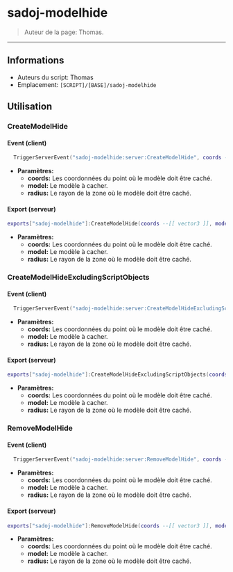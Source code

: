 # sadoj-modelhide

> Auteur de la page: Thomas.

---

## Informations

* Auteurs du script: Thomas
* Emplacement: `[SCRIPT]/[BASE]/sadoj-modelhide`

## Utilisation

### CreateModelHide
<!-- tabs:start -->
#### **Event (client)**
```lua
  TriggerServerEvent("sadoj-modelhide:server:CreateModelHide", coords --[[ vector3 ]], model --[[ string ]], radius --[[ number ])
```
* **Paramètres:**
  * **coords:** Les coordonnées du point où le modèle doit être caché.
  * **model:** Le modèle à cacher.
  * **radius:** Le rayon de la zone où le modèle doit être caché.

#### **Export (serveur)**
```lua
exports["sadoj-modelhide"]:CreateModelHide(coords --[[ vector3 ]], model --[[ string ]], radius --[[ number ]])
```
* **Paramètres:**
  * **coords:** Les coordonnées du point où le modèle doit être caché.
  * **model:** Le modèle à cacher.
  * **radius:** Le rayon de la zone où le modèle doit être caché.
<!-- tabs:end -->

### CreateModelHideExcludingScriptObjects
<!-- tabs:start -->
#### **Event (client)**
```lua
  TriggerServerEvent("sadoj-modelhide:server:CreateModelHideExcludingScriptObjects", coords --[[ vector3 ]], model --[[ string ]], radius --[[ number ])
```
* **Paramètres:**
  * **coords:** Les coordonnées du point où le modèle doit être caché.
  * **model:** Le modèle à cacher.
  * **radius:** Le rayon de la zone où le modèle doit être caché.

#### **Export (serveur)**
```lua
exports["sadoj-modelhide"]:CreateModelHideExcludingScriptObjects(coords --[[ vector3 ]], model --[[ string ]], radius --[[ number ]])
```
* **Paramètres:**
  * **coords:** Les coordonnées du point où le modèle doit être caché.
  * **model:** Le modèle à cacher.
  * **radius:** Le rayon de la zone où le modèle doit être caché.
<!-- tabs:end -->

### RemoveModelHide
<!-- tabs:start -->
#### **Event (client)**
```lua
  TriggerServerEvent("sadoj-modelhide:server:RemoveModelHide", coords --[[ vector3 ]], model --[[ string ]], radius --[[ number ])
```
* **Paramètres:**
  * **coords:** Les coordonnées du point où le modèle doit être caché.
  * **model:** Le modèle à cacher.
  * **radius:** Le rayon de la zone où le modèle doit être caché.

#### **Export (serveur)**
```lua
exports["sadoj-modelhide"]:RemoveModelHide(coords --[[ vector3 ]], model --[[ string ]], radius --[[ number ]])
```
* **Paramètres:**
  * **coords:** Les coordonnées du point où le modèle doit être caché.
  * **model:** Le modèle à cacher.
  * **radius:** Le rayon de la zone où le modèle doit être caché.
<!-- tabs:end -->

